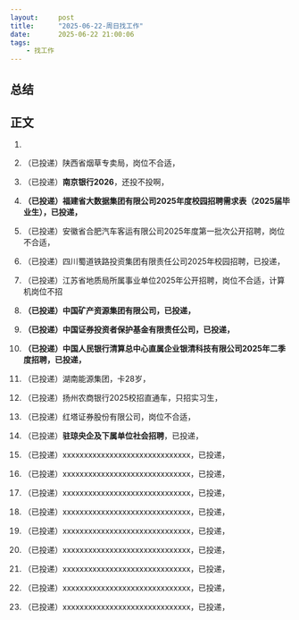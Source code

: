 ```yaml
---
layout:     post
title:      "2025-06-22-周日找工作"
date:       2025-06-22 21:00:06
tags:
    - 找工作
---
```


## 总结




## 正文

1. 

1. （已投递）陕西省烟草专卖局，岗位不合适，

1. （已投递）**南京银行2026**，还投不投啊，

1. **（已投递）福建省大数据集团有限公司2025年度校园招聘需求表（2025届毕业生），已投递，**

1. （已投递）安徽省合肥汽车客运有限公司2025年度第一批次公开招聘，岗位不合适，

1. （已投递）四川蜀道铁路投资集团有限责任公司2025年校园招聘，已投递，

1. （已投递）江苏省地质局所属事业单位2025年公开招聘，岗位不合适，计算机岗位不招

1. **（已投递）中国矿产资源集团有限公司，已投递，**

1. **（已投递）中国证券投资者保护基金有限责任公司，已投递，**

1. **（已投递）中国人民银行清算总中心直属企业银清科技有限公司2025年二季度招聘，已投递，**

1. （已投递）湖南能源集团，卡28岁，

1. （已投递）扬州农商银行2025校招直通车，只招实习生，

1. （已投递）红塔证券股份有限公司，岗位不合适，

1. （已投递）**驻琼央企及下属单位社会招聘**，已投递，

1. （已投递）xxxxxxxxxxxxxxxxxxxxxxxxxxxxxx，已投递，

1. （已投递）xxxxxxxxxxxxxxxxxxxxxxxxxxxxxx，已投递，

1. （已投递）xxxxxxxxxxxxxxxxxxxxxxxxxxxxxx，已投递，

1. （已投递）xxxxxxxxxxxxxxxxxxxxxxxxxxxxxx，已投递，

1. （已投递）xxxxxxxxxxxxxxxxxxxxxxxxxxxxxx，已投递，

1. （已投递）xxxxxxxxxxxxxxxxxxxxxxxxxxxxxx，已投递，

1. （已投递）xxxxxxxxxxxxxxxxxxxxxxxxxxxxxx，已投递，

1. （已投递）xxxxxxxxxxxxxxxxxxxxxxxxxxxxxx，已投递，

1. （已投递）xxxxxxxxxxxxxxxxxxxxxxxxxxxxxx，已投递，
